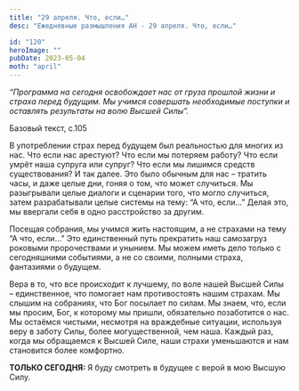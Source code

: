```yaml
---
title: "29 апреля. Что, если…"
desc: "Ежедневные размышления АН - 29 апреля. Что, если…"

id: "120"
heroImage: ""
pubDate: 2023-05-04
moth: "april"
---
```


_“Программа на сегодня освобождает нас от груза прошлой жизни и страха перед
будущим. Мы учимся совершать необходимые поступки и оставлять результаты на
волю Высшей Силы”._

Базовый текст, с.105

В употреблении страх перед будущем был реальностью для многих из нас. Что если
нас арестуют? Что если мы потеряем работу? Что если умрёт наша супруга или
супруг? Что если мы лишимся средств существования? И так далее. Это было
обычным для нас – тратить часы, и даже целые дни, гоняя о том, что может
случиться. Мы разыгрывали целые диалоги и сценарии того, что могло случиться,
затем разрабатывали целые системы на тему: “А что, если…” Делая это, мы
ввергали себя в одно расстройство за другим.

Посещая собрания, мы учимся жить настоящим, а не страхами на тему “А что,
если…” Это единственный путь прекратить наш самозагруз роковыми пророчествами
и унынием. Мы можем иметь дело только с сегодняшними событиями, а не со
своими, полными страха, фантазиями о будущем.

Вера в то, что все происходит к лучшему, по воле нашей Высшей Силы –
единственное, что помогает нам противостоять нашим страхам. Мы слышим на
собраниях, что Бог посылает по силам. Мы знаем, что, если мы просим, Бог, к
которому мы пришли, обязательно позаботится о нас. Мы остаёмся чистыми,
несмотря на враждебные ситуации, используя веру в заботу Силы, более
могущественной, чем наша. Каждый раз, когда мы обращаемся к Высшей Силе, наши
страхи уменьшаются и нам становится более комфортно.

**ТОЛЬКО СЕГОДНЯ:** Я буду смотреть в будущее с верой в мою Высшую Силу.
